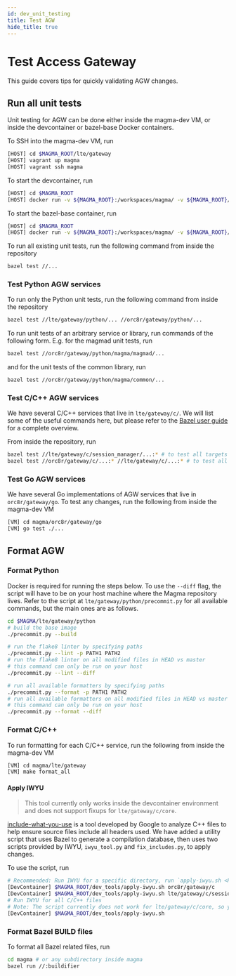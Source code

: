 ```yaml
---
id: dev_unit_testing
title: Test AGW
hide_title: true
---
```


# Test Access Gateway

This guide covers tips for quickly validating AGW changes.

## Run all unit tests

Unit testing for AGW can be done either inside the magma-dev VM, or inside the devcontainer or bazel-base Docker containers.

To SSH into the magma-dev VM, run

```bash
[HOST] cd $MAGMA_ROOT/lte/gateway
[HOST] vagrant up magma
[HOST] vagrant ssh magma
```

To start the devcontainer, run

```bash
[HOST] cd $MAGMA_ROOT
[HOST] docker run -v ${MAGMA_ROOT}:/workspaces/magma/ -v ${MAGMA_ROOT}/lte/gateway/configs:/etc/magma/ -it ghcr.io/magma/magma/devcontainer:pr-14456 /bin/bash
```

To start the bazel-base container, run

```bash
[HOST] cd $MAGMA_ROOT
[HOST] docker run -v ${MAGMA_ROOT}:/workspaces/magma/ -v ${MAGMA_ROOT}/lte/gateway/configs:/etc/magma/ -it ghcr.io/magma/magma/bazel-base:pr-14456 /bin/bash
```

To run all existing unit tests, run the following command from inside the repository

```bash
bazel test //...
```

### Test Python AGW services

To run only the Python unit tests, run the following command from inside the repository

```bash
bazel test //lte/gateway/python/... //orc8r/gateway/python/...
```

To run unit tests of an arbitrary service or library, run commands of the following form.
E.g. for the magmad unit tests, run

```bash
bazel test //orc8r/gateway/python/magma/magmad/...
```

and for the unit tests of the common library, run

```bash
bazel test //orc8r/gateway/python/magma/common/...
```

### Test C/C++ AGW services

We have several C/C++ services that live in `lte/gateway/c/`. We will list some of the useful commands here, but please refer to the [Bazel user guide](https://docs.bazel.build/versions/main/guide.html) for a complete overview.

From inside the repository, run

```bash
bazel test //lte/gateway/c/session_manager/...:* # to test all targets under lte/gateway/c/session_manager 
bazel test //orc8r/gateway/c/...:* //lte/gateway/c/...:* # to test all C/C++ targets
```

### Test Go AGW services

We have several Go implementations of AGW services that live in `orc8r/gateway/go`.
To test any changes, run the following from inside the magma-dev VM

```bash
[VM] cd magma/orc8r/gateway/go
[VM] go test ./...
```

## Format AGW

### Format Python

Docker is required for running the steps below.
To use the `--diff` flag, the script will have to be on your host machine where the Magma repository lives.
Refer to the script at `lte/gateway/python/precommit.py` for all available commands, but the main ones are as follows.

```bash
cd $MAGMA/lte/gateway/python
# build the base image
./precommit.py --build

# run the flake8 linter by specifying paths
./precommit.py --lint -p PATH1 PATH2
# run the flake8 linter on all modified files in HEAD vs master
# this command can only be run on your host
./precommit.py --lint --diff

# run all available formatters by specifying paths
./precommit.py --format -p PATH1 PATH2
# run all available formatters on all modified files in HEAD vs master
# this command can only be run on your host
./precommit.py --format --diff
```

### Format C/C++

To run formatting for each C/C++ service, run the following from inside the magma-dev VM

```bash
[VM] cd magma/lte/gateway
[VM] make format_all
```

#### Apply IWYU

> This tool currently only works inside the devcontainer environment and does not support fixups for `lte/gateway/c/core`.

[include-what-you-use](https://include-what-you-use.org/) is a tool developed by Google to analyze C++ files to help ensure source files include all headers used.
We have added a utility script that uses Bazel to generate a compilation database, then uses two scripts provided by IWYU, `iwyu_tool.py` and `fix_includes.py`, to apply changes.

To use the script, run

```bash
# Recommended: Run IWYU for a specific directory, run `apply-iwyu.sh <PATH>`
[DevContainer] $MAGMA_ROOT/dev_tools/apply-iwyu.sh orc8r/gateway/c
[DevContainer] $MAGMA_ROOT/dev_tools/apply-iwyu.sh lte/gateway/c/session_manager
# Run IWYU for all C/C++ files
# Note: The script currently does not work for lte/gateway/c/core, so you may need to revert changes for that directory
[DevContainer] $MAGMA_ROOT/dev_tools/apply-iwyu.sh
```

### Format Bazel BUILD files

To format all Bazel related files, run

```bash
cd magma # or any subdirectory inside magma
bazel run //:buildifier
```
